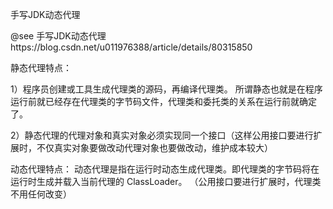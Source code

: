 手写JDK动态代理




@see 手写JDK动态代理https://blog.csdn.net/u011976388/article/details/80315850





静态代理特点：

1）程序员创建或工具生成代理类的源码，再编译代理类。
所谓静态也就是在程序运行前就已经存在代理类的字节码文件，代理类和委托类的关系在运行前就确定了。 


2）静态代理的代理对象和真实对象必须实现同一个接口（这样公用接口要进行扩展时，不仅真实对象要做改动代理对象也要做改动，维护成本较大）


动态代理特点：
动态代理是指在运行时动态生成代理类。即代理类的字节码将在运行时生成并载入当前代理的 ClassLoader。
（公用接口要进行扩展时，代理类不用任何改变）